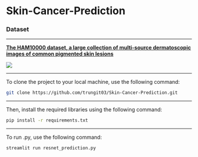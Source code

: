 # Skin-Cancer-Prediction

### **Dataset**

---

[**The HAM10000 dataset, a large collection of multi-source dermatoscopic images of common pigmented skin lesions**](https://dataverse.harvard.edu/dataset.xhtml?persistentId=doi:10.7910/DVN/DBW86T)

![](https://github.com/ashishpatel26/Skin-Lesions-Detection-Deep-learning/blob/main/images/dataset.JPG)
___
To clone the project to your local machine, use the following command:
```bash 
git clone https://github.com/trungit03/Skin-Cancer-Prediction.git
```
___
Then, install the required libraries using the following command:
```bash
pip install -r requirements.txt
```
___
To run .py, use the following command:
```bash
streamlit run resnet_prediction.py
```
